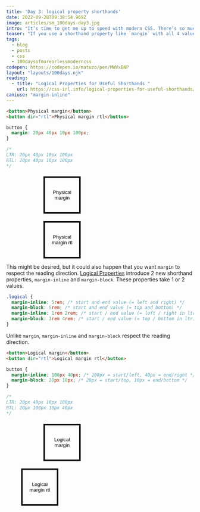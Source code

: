 ```yaml
---
title: 'Day 3: logical property shorthands'
date: 2022-09-28T09:38:54.969Z
image: articles/sm_100days-day3.jpg
intro: "It’s time to get me up to speed with modern CSS. There’s so much new in CSS that I know too little about. To change that I’ve started [#100DaysOfMoreOrLessModernCSS](/blog/2022/100-days-of-more-or-less-modern-css/). Why more or less modern CSS? Because some topics will be about cutting-edge features, while other stuff has been around for quite a while already, but I just have little to no experience with it."
teaser: "If you use a shorthand property like `margin` with all 4 values, the properties will always be applied in the direction *top* - *right* - *bottom* - *left*, no matter the reading direction."
tags:
  - blog
  - posts
  - css
  - 100daysofmoreorlessmoderncss
codepen: https://codepen.io/matuzo/pen/MWVxBNP
layout: "layouts/100days.njk"
reading:
  - title: "Logical Properties for Useful Shorthands "
    url: https://css-irl.info/logical-properties-for-useful-shorthands/?ref=sidebar
caniuse: "margin-inline"
---
```

```html
<button>Physical margin</button>
<button dir="rtl">Physical margin rtl</button>
```

```css
button {
  margin: 20px 40px 10px 100px;
}

/*
LTR: 20px 40px 10px 100px
RTL: 20px 40px 10px 100px
*/
```

<style>
.physical {
  margin: 20px 40px 10px 100px;
}

button {
  width: 100px;
  height: 100px;
  border: 4px solid #000;
  display: block;
  background: none;
}

.logical {
  margin-inline: 100px 40px;
  margin-block: 20px 10px;
}
</style>

<button type="button" class="physical">Physical margin</button>
<button type="button" dir="rtl" class="physical">Physical margin rtl</button>

This might be desired, but it could also happen that you want `margin` to respect the reading direction. [Logical Properties](/blog/2022/100daysof-day2/) introduce 2 new shorthand properties, `margin-inline` and `margin-block`. These properties take 1 or 2 values.

```css
.logical {
  margin-inline: 5rem; /* start and end value (= left and right) */
  margin-block: 5rem; /* start and end value (= top and bottom) */
  margin-inline: 1rem 2rem; /* start / end value (= left / right in ltr) */
  margin-block: 3rem 4rem; /* start / end value (= top / bottom in ltr) */
}
```

Unlike `margin`, `margin-inline` and `margin-block` respect the reading direction.

```html
<button>Logical margin</button>
<button dir="rtl">Logical margin rtl</button>
```

```css
button {
  margin-inline: 100px 40px; /* 100px = start/left, 40px = end/right */
  margin-block: 20px 10px; /* 20px = start/top, 10px = end/bottom */
}

/*
LTR: 20px 40px 10px 100px
RTL: 20px 100px 10px 40px
*/
```

<button type="button" class="logical">Logical margin</button>
<button type="button" dir="rtl" class="logical">Logical margin rtl</button>
